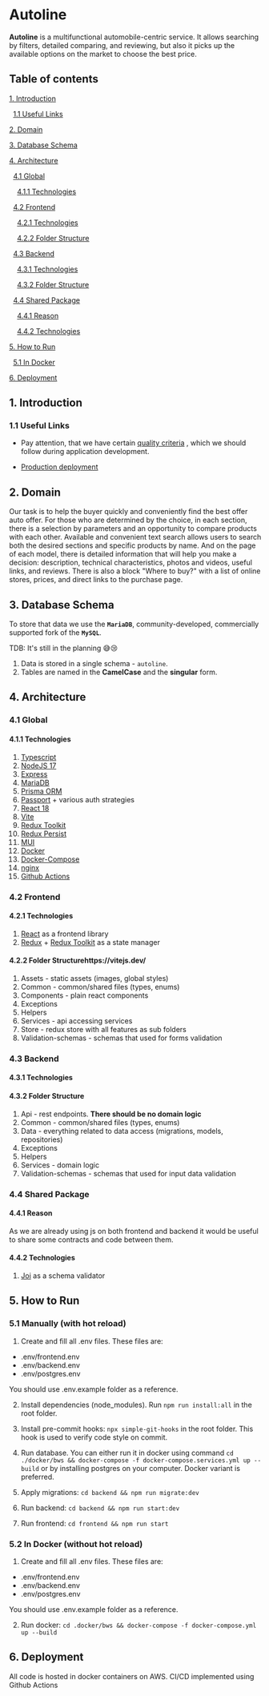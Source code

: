 # Autoline

**Autoline** is a multifunctional automobile-centric service. It allows searching by filters, detailed comparing,
and reviewing, but also it picks up the available options on the market to choose the best price.

## Table of contents

[1. Introduction](#1-Introduction)

&nbsp;&nbsp;[1.1 Useful Links](#11-useful-links)

[2. Domain](#2-Domain)

[3. Database Schema](#3-Database-Schema)

[4. Architecture](#4-Architecture)

&nbsp;&nbsp;[4.1 Global](#41-Global)

&nbsp;&nbsp;&nbsp;&nbsp;[4.1.1 Technologies](#411-Technologies)

&nbsp;&nbsp;[4.2 Frontend](#42-Frontend)

&nbsp;&nbsp;&nbsp;&nbsp;[4.2.1 Technologies](#421-Technologies)

&nbsp;&nbsp;&nbsp;&nbsp;[4.2.2 Folder Structure](#422-Folder-Structure)

&nbsp;&nbsp;[4.3 Backend](#43-Backend)

&nbsp;&nbsp;&nbsp;&nbsp;[4.3.1 Technologies](#431-Technologies)

&nbsp;&nbsp;&nbsp;&nbsp;[4.3.2 Folder Structure](#432-Folder-Structure)

&nbsp;&nbsp;[4.4 Shared Package](#44-Shared-Package)

&nbsp;&nbsp;&nbsp;&nbsp;[4.4.1 Reason](#431-Reason)

&nbsp;&nbsp;&nbsp;&nbsp;[4.4.2 Technologies](#442-Technologies)

[5. How to Run](#5-How-to-Run)

&nbsp;&nbsp;[5.1 In Docker](#51-In-Docker)

[6. Deployment](#6-Deployment)

## 1. Introduction<a id="1-Introduction"></a>

### 1.1 Useful Links<a id="11-useful-links"></a>

- Pay attention, that we have
  certain [quality criteria](https://github.com/BinaryStudioAcademy/quality-criteria/blob/production/source/javascript.md)
  , which we should follow during application development.

- [Production deployment](https://auto.ria.com/uk/)

## 2. Domain<a id="2-Domain"></a>

Our task is to help the buyer quickly and conveniently find the best offer auto offer.
For those who are determined by the choice, in each section,
there is a selection by parameters and an opportunity to compare products with each other.
Available and convenient text search allows users to search both the desired sections and specific products by name.
And on the page of each model, there is detailed information that will help you make a decision:
description, technical characteristics, photos and videos, useful links, and reviews.
There is also a block "Where to buy?" with a list of online stores, prices, and direct links to the purchase page.

## 3. Database Schema<a id="3-Database-Schema"></a>

To store that data we use the **`MariaDB`**, community-developed, commercially supported fork of the **`MySQL`**.

TDB: It's still in the planning 😅😢

1. Data is stored in a single schema - `autoline`.
2. Tables are named in the **CamelCase** and the **singular** form.

## 4. Architecture<a id="#4-Architecture"></a>

### 4.1 Global<a id="#41-Global"></a>

#### 4.1.1 Technologies<a id="#411-Technologies"></a>

1. [Typescript](https://www.typescriptlang.org/)
2. [NodeJS 17](https://nodejs.dev/)
3. [Express](https://expressjs.com/)
4. [MariaDB](https://mariadb.org/)
5. [Prisma ORM](https://www.prisma.io/)
6. [Passport](https://www.passportjs.org/) + various auth strategies
7. [React 18](https://reactjs.org/)
8. [Vite](https://vitejs.dev/)
9. [Redux Toolkit](https://vitejs.dev/)
10. [Redux Persist](https://www.npmjs.com/package/redux-persist)
11. [MUI](https://mui.com/)
12. [Docker](https://www.docker.com/)
13. [Docker-Compose](https://docs.docker.com/compose/)
14. [nginx](https://www.nginx.com/)
15. [Github Actions](https://github.com/features/actions)

### 4.2 Frontend

#### 4.2.1 Technologies

1. [React](https://reactjs.org/) as a frontend library
2. [Redux](https://redux.js.org/) + [Redux Toolkit](https://redux-toolkit.js.org/) as a state manager

#### 4.2.2 Folder Structurehttps://vitejs.dev/

1. Assets - static assets (images, global styles)
2. Common - common/shared files (types, enums)
3. Components - plain react components
4. Exceptions
5. Helpers
6. Services - api accessing services
7. Store - redux store with all features as sub folders
8. Validation-schemas - schemas that used for forms validation

### 4.3 Backend

#### 4.3.1 Technologies

#### 4.3.2 Folder Structure

1. Api - rest endpoints. **There should be no domain logic**
2. Common - common/shared files (types, enums)
3. Data - everything related to data access (migrations, models, repositories)
4. Exceptions
5. Helpers
6. Services - domain logic
7. Validation-schemas - schemas that used for input data validation

### 4.4 Shared Package

#### 4.4.1 Reason

As we are already using js on both frontend and backend it would be useful to share some contracts and code between them.

#### 4.4.2 Technologies

1. [Joi](https://github.com/sideway/joi) as a schema validator

## 5. How to Run

### 5.1 Manually (with hot reload)

1. Create and fill all .env files. These files are:

- .env/frontend.env
- .env/backend.env
- .env/postgres.env

You should use .env.example folder as a reference.

2. Install dependencies (node_modules). Run `npm run install:all` in the root folder.

3. Install pre-commit hooks: `npx simple-git-hooks` in the root folder. This hook is used to verify code style on commit.

4. Run database. You can either run it in docker using command `cd ./docker/bws && docker-compose -f docker-compose.services.yml up --build` or by installing postgres on your computer. Docker variant is preferred.

5. Apply migrations: `cd backend && npm run migrate:dev`

6. Run backend: `cd backend && npm run start:dev`

7. Run frontend: `cd frontend && npm run start`

### 5.2 In Docker (without hot reload)

1. Create and fill all .env files. These files are:

- .env/frontend.env
- .env/backend.env
- .env/postgres.env

You should use .env.example folder as a reference.

2. Run docker: `cd .docker/bws && docker-compose -f docker-compose.yml up --build`

## 6. Deployment

All code is hosted in docker containers on AWS. CI/CD implemented using Github Actions
